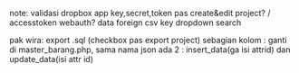 note:
validasi dropbox app key,secret,token pas create&edit project? / accesstoken webauth?
data foreign csv key dropdown search

pak wira:
export .sql (checkbox pas export project)
sebagian kolom : ganti di master_barang.php, sama nama json ada 2 : insert_data(ga isi attrid) dan update_data(isi attr id)